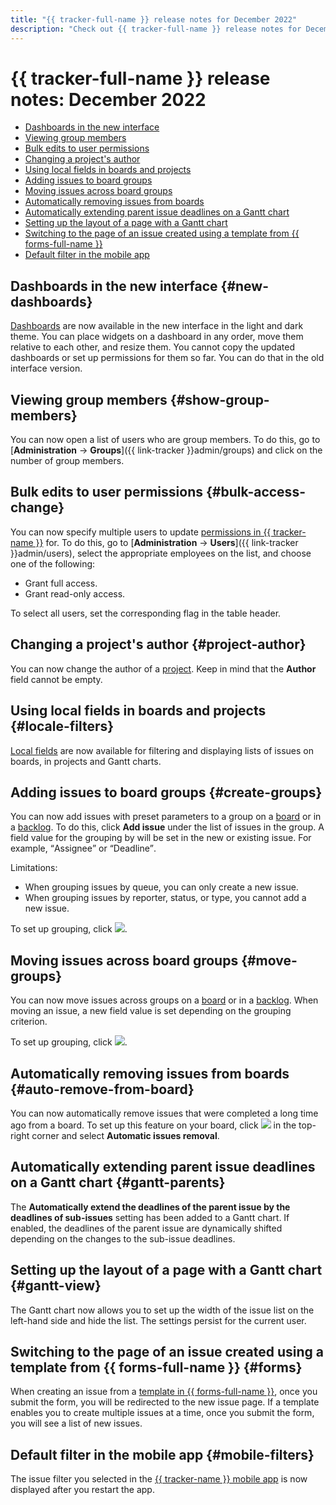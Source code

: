 ```yaml
---
title: "{{ tracker-full-name }} release notes for December 2022"
description: "Check out {{ tracker-full-name }} release notes for December 2022."
---
```


# {{ tracker-full-name }} release notes: December 2022

* [Dashboards in the new interface](#new-dashboards)
* [Viewing group members](#show-group-members)
* [Bulk edits to user permissions](#bulk-access-change)
* [Changing a project's author](#project-author)
* [Using local fields in boards and projects](#locale-filters)
* [Adding issues to board groups](#create-groups)
* [Moving issues across board groups](#move-groups)
* [Automatically removing issues from boards](#auto-remove-from-board)
* [Automatically extending parent issue deadlines on a Gantt chart](#gantt-parents)
* [Setting up the layout of a page with a Gantt chart](#gantt-view)
* [Switching to the page of an issue created using a template from {{ forms-full-name }}](#forms)
* [Default filter in the mobile app](#mobile-filters)

## Dashboards in the new interface {#new-dashboards}

[Dashboards](../user/dashboard.md) are now available in the new interface in the light and dark theme. You can place widgets on a dashboard in any order, move them relative to each other, and resize them.
You cannot copy the updated dashboards or set up permissions for them so far. You can do that in the old interface version.

## Viewing group members {#show-group-members}

You can now open a list of users who are group members. To do this, go to [**Administration** → **Groups**]({{ link-tracker }}admin/groups) and click on the number of group members.

## Bulk edits to user permissions {#bulk-access-change}

You can now specify multiple users to update [permissions in {{ tracker-name }}](../access.md) for. To do this, go to [**Administration** → **Users**]({{ link-tracker }}admin/users), select the appropriate employees on the list, and choose one of the following:
* Grant full access.
* Grant read-only access.

To select all users, set the corresponding flag in the table header.

## Changing a project's author {#project-author}

You can now change the author of a [project](../manager/project-new.md). Keep in mind that the **Author** field cannot be empty.

## Using local fields in boards and projects {#locale-filters}

[Local fields](../local-fields.md) are now available for filtering and displaying lists of issues on boards, in projects and Gantt charts.

## Adding issues to board groups {#create-groups}

You can now add issues with preset parameters to a group on a [board](../manager/agile-new.md) or in a [backlog](../manager/backlog.md). To do this, click **Add issue** under the list of issues in the group. A field value for the grouping by will be set in the new or existing issue. For example, <q>Assignee</q> or <q>Deadline</q>.

Limitations:
* When grouping issues by queue, you can only create a new issue.
* When grouping issues by reporter, status, or type, you cannot add a new issue.

To set up grouping, click ![](../../_assets/tracker/svg/group.svg).

## Moving issues across board groups {#move-groups}

You can now move issues across groups on a [board](../manager/agile-new.md) or in a [backlog](../manager/backlog.md). When moving an issue, a new field value is set depending on the grouping criterion.

To set up grouping, click ![](../../_assets/tracker/svg/group.svg).

## Automatically removing issues from boards {#auto-remove-from-board}

You can now automatically remove issues that were completed a long time ago from a board. To set up this feature on your board, click ![](../../_assets/horizontal-ellipsis.svg) in the top-right corner and select **Automatic issues removal**.

## Automatically extending parent issue deadlines on a Gantt chart {#gantt-parents}

The **Automatically extend the deadlines of the parent issue by the deadlines of sub-issues** setting has been added to a Gantt chart. If enabled, the deadlines of the parent issue are dynamically shifted depending on the changes to the sub-issue deadlines.

## Setting up the layout of a page with a Gantt chart {#gantt-view}

The Gantt chart now allows you to set up the width of the issue list on the left-hand side and hide the list. The settings persist for the current user.

## Switching to the page of an issue created using a template from {{ forms-full-name }} {#forms}

When creating an issue from a [template in {{ forms-full-name }}](../user/forms-template.md), once you submit the form, you will be redirected to the new issue page. If a template enables you to create multiple issues at a time, once you submit the form, you will see a list of new issues.

## Default filter in the mobile app {#mobile-filters}

The issue filter you selected in the [{{ tracker-name }} mobile app](../mobile.md) is now displayed after you restart the app.
